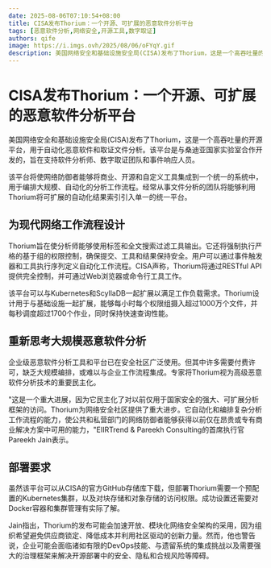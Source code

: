 ```yaml
---
date: 2025-08-06T07:10:54+08:00
title: CISA发布Thorium：一个开源、可扩展的恶意软件分析平台
tags: [恶意软件分析,网络安全,开源工具,数字取证]
authors: qife
image: https://i.imgs.ovh/2025/08/06/oFYqY.gif
description: 美国网络安全和基础设施安全局(CISA)发布了Thorium，这是一个高吞吐量的开源平台，用于自动化恶意软件和取证文件分析。该平台结合了自动化、可扩展性和开源灵活性，帮助防御者简化文件和恶意软件取证流程。
---
```


# CISA发布Thorium：一个开源、可扩展的恶意软件分析平台

美国网络安全和基础设施安全局(CISA)发布了Thorium，这是一个高吞吐量的开源平台，用于自动化恶意软件和取证文件分析。该平台是与桑迪亚国家实验室合作开发的，旨在支持软件分析师、数字取证团队和事件响应人员。

该平台将使网络防御者能够将商业、开源和自定义工具集成到一个统一的系统中，用于编排大规模、自动化的分析工作流程。经常从事文件分析的团队将能够利用Thorium将可扩展的自动化结果索引引入单一的统一平台。

## 为现代网络工作流程设计

Thorium旨在使分析师能够使用标签和全文搜索过滤工具输出。它还将强制执行严格的基于组的权限控制，确保提交、工具和结果保持安全。用户可以通过事件触发器和工具执行序列定义自动化工作流程。CISA声称，Thorium将通过RESTful API提供完全控制，并可通过Web浏览器或命令行工具工作。

该平台可以与Kubernetes和ScyllaDB一起扩展以满足工作负载需求。Thorium设计用于与基础设施一起扩展，能够每小时每个权限组摄入超过1000万个文件，并每秒调度超过1700个作业，同时保持快速查询性能。

## 重新思考大规模恶意软件分析

企业级恶意软件分析工具和平台已在安全社区广泛使用。但其中许多需要付费许可，缺乏大规模编排，或难以与企业工作流程集成。专家将Thorium视为高级恶意软件分析技术的重要民主化。

"这是一个重大进展，因为它民主化了对以前仅用于国家安全的强大、可扩展分析框架的访问。Thorium为网络安全社区提供了重大进步。它自动化和编排复杂分析工作流程的能力，使公共和私营部门的网络防御者能够获得以前仅在昂贵或专有商业解决方案中可用的能力，"EIIRTrend & Pareekh Consulting的首席执行官Pareekh Jain表示。

## 部署要求

虽然该平台可以从CISA的官方GitHub存储库下载，但部署Thorium需要一个预配置的Kubernetes集群，以及对块存储和对象存储的访问权限。成功设置还需要对Docker容器和集群管理有实际了解。

Jain指出，Thorium的发布可能会加速开放、模块化网络安全架构的采用，因为组织希望避免供应商锁定、降低成本并利用社区驱动的创新力量。然而，他也警告说，企业可能会面临诸如有限的DevOps技能、与遗留系统的集成挑战以及需要强大的治理框架来解决开源部署中的安全、隐私和合规风险等障碍。